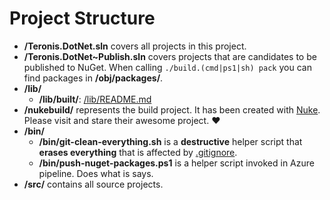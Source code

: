 # Project Structure

- **/Teronis.DotNet.sln** covers all projects in this project.
- **/Teronis.DotNet~Publish.sln** covers projects that are candidates to be published to NuGet. When calling `./build.(cmd|ps1|sh) pack` you can find packages in **/obj/packages/**.
- **/lib/**
  - **/lib/built/**: [/lib/README.md](/lib/README.md)
- **/nukebuild/** represents the build project. It has been created with [Nuke](https://github.com/nuke-build/nuke). Please visit and stare their awesome project. :heart:
- **/bin/**
  - **/bin/git-clean-everything.sh** is a **destructive** helper script that **erases everything** that is affected by [.gitignore](/.gitignore).
  - **/bin/push-nuget-packages.ps1** is a helper script invoked in Azure pipeline. Does what is says.
- **/src/** contains all source projects.